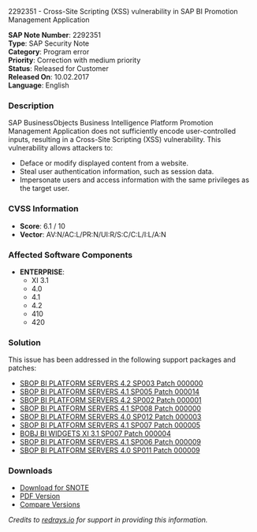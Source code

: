 2292351 - Cross-Site Scripting (XSS) vulnerability in SAP BI Promotion Management Application

**SAP Note Number**: 2292351  
**Type**: SAP Security Note  
**Category**: Program error  
**Priority**: Correction with medium priority  
**Status**: Released for Customer  
**Released On**: 10.02.2017  
**Language**: English  

### Description
SAP BusinessObjects Business Intelligence Platform Promotion Management Application does not sufficiently encode user-controlled inputs, resulting in a Cross-Site Scripting (XSS) vulnerability. This vulnerability allows attackers to:

- Deface or modify displayed content from a website.
- Steal user authentication information, such as session data.
- Impersonate users and access information with the same privileges as the target user.

### CVSS Information
- **Score**: 6.1 / 10
- **Vector**: AV:N/AC:L/PR:N/UI:R/S:C/C:L/I:L/A:N

### Affected Software Components
- **ENTERPRISE**:
  - XI 3.1
  - 4.0
  - 4.1
  - 4.2
  - 410
  - 420

### Solution
This issue has been addressed in the following support packages and patches:

- [SBOP BI PLATFORM SERVERS 4.2 SP003 Patch 000000](https://me.sap.com/softwarecenter/template/products/_APP=00200682500000001943&_EVENT=DISPHIER&HEADER=Y&FUNCTIONBAR=N&EVENT=TREE&NE=NAVIGATE&ENR=73555000100200001041&V=MAINT)
- [SBOP BI PLATFORM SERVERS 4.1 SP005 Patch 000014](https://me.sap.com/softwarecenter/template/products/_APP=00200682500000001943&_EVENT=DISPHIER&HEADER=Y&FUNCTIONBAR=N&EVENT=TREE&NE=NAVIGATE&ENR=67838200100200019009&V=MAINT)
- [SBOP BI PLATFORM SERVERS 4.2 SP002 Patch 000001](https://me.sap.com/softwarecenter/template/products/_APP=00200682500000001943&_EVENT=DISPHIER&HEADER=Y&FUNCTIONBAR=N&EVENT=TREE&NE=NAVIGATE&ENR=73555000100200001041&V=MAINT)
- [SBOP BI PLATFORM SERVERS 4.1 SP008 Patch 000000](https://me.sap.com/softwarecenter/template/products/_APP=00200682500000001943&_EVENT=DISPHIER&HEADER=Y&FUNCTIONBAR=N&EVENT=TREE&NE=NAVIGATE&ENR=67838200100200019009&V=MAINT)
- [SBOP BI PLATFORM SERVERS 4.0 SP012 Patch 000003](https://me.sap.com/softwarecenter/template/products/_APP=00200682500000001943&_EVENT=DISPHIER&HEADER=Y&FUNCTIONBAR=N&EVENT=TREE&NE=NAVIGATE&ENR=01200314690200013179&V=MAINT)
- [SBOP BI PLATFORM SERVERS 4.1 SP007 Patch 000005](https://me.sap.com/softwarecenter/template/products/_APP=00200682500000001943&_EVENT=DISPHIER&HEADER=Y&FUNCTIONBAR=N&EVENT=TREE&NE=NAVIGATE&ENR=67838200100200019009&V=MAINT)
- [BOBJ BI WIDGETS XI 3.1 SP007 Patch 000004](https://userapps.support.sap.com/sap/support/swdc/notes?cvnr=01200314690200010141&support_package=SP007&patch_level=000004)
- [SBOP BI PLATFORM SERVERS 4.1 SP006 Patch 000009](https://me.sap.com/softwarecenter/template/products/_APP=00200682500000001943&_EVENT=DISPHIER&HEADER=Y&FUNCTIONBAR=N&EVENT=TREE&NE=NAVIGATE&ENR=67838200100200019009&V=MAINT)
- [SBOP BI PLATFORM SERVERS 4.0 SP011 Patch 000009](https://me.sap.com/softwarecenter/template/products/_APP=00200682500000001943&_EVENT=DISPHIER&HEADER=Y&FUNCTIONBAR=N&EVENT=TREE&NE=NAVIGATE&ENR=01200314690200013179&V=MAINT)

### Downloads
- [Download for SNOTE](https://notesdownloads.sap.com/note/0040000018280422017)
- [PDF Version](https://userapps.support.sap.com/sap/support/sfm/notes/print/0002292351?language=en-US&token=C113D986A8B32DD6909361C92BF57D88)
- [Compare Versions](https://me.sap.com/notesLatestChanges/0002292351/E/diff)

*Credits to [redrays.io](https://redrays.io) for support in providing this information.*